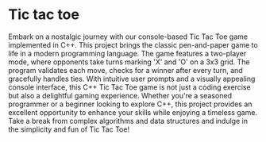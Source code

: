 # Tic tac toe
Embark on a nostalgic journey with our console-based Tic Tac Toe game implemented in C++. This project brings the classic pen-and-paper game to life in a modern programming language. The game features a two-player mode, where opponents take turns marking 'X' and 'O' on a 3x3 grid. The program validates each move, checks for a winner after every turn, and gracefully handles ties. With intuitive user prompts and a visually appealing console interface, this C++ Tic Tac Toe game is not just a coding exercise but also a delightful gaming experience. Whether you're a seasoned programmer or a beginner looking to explore C++, this project provides an excellent opportunity to enhance your skills while enjoying a timeless game. Take a break from complex algorithms and data structures and indulge in the simplicity and fun of Tic Tac Toe!

